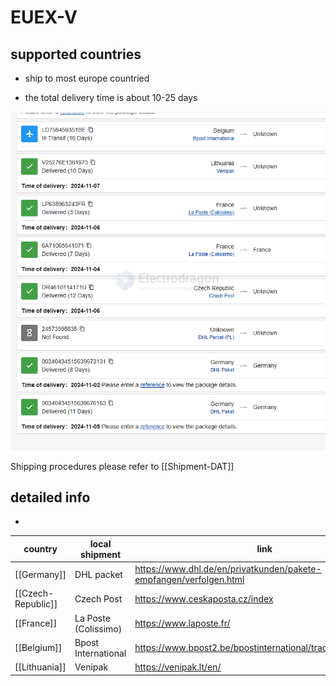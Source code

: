 
# EUEX-V 


## supported countries 

- ship to most europe countried 

- the total delivery time is about 10-25 days

![](2024-11-13-16-02-10.png)

Shipping procedures please refer to [[Shipment-DAT]]



## detailed info 

- 

| country            | local shipment       | link                                                               |
| ------------------ | -------------------- | ------------------------------------------------------------------ |
| [[Germany]]        | DHL packet           | https://www.dhl.de/en/privatkunden/pakete-empfangen/verfolgen.html |
| [[Czech-Republic]] | Czech Post           | https://www.ceskaposta.cz/index                                    |
| [[France]]         | La Poste (Colissimo) | https://www.laposte.fr/                                            |
| [[Belgium]]        | Bpost International  | https://www.bpost2.be/bpostinternational/track_trace/find.php      |
| [[Lithuania]]      | Venipak              | https://venipak.lt/en/                                             |
 